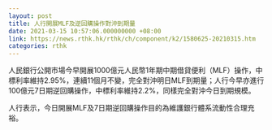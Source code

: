 ```yaml
---
layout: post
title: 人行開展MLF及逆回購操作對沖到期量
date: 2021-03-15 10:57:06.000000000 +08:00
link: https://news.rthk.hk/rthk/ch/component/k2/1580625-20210315.htm
categories: rthk
---
```


人民銀行公開市場今早開展1000億元人民幣1年期中期借貸便利（MLF）操作，中標利率維持2.95%，連續11個月不變，完全對沖明日MLF到期量；人行今早亦進行100億元7日期逆回購操作，中標利率維持2.2%，同樣完全對沖今日到期規模。

人行表示，今日開展MLF及7日期逆回購操作目的為維護銀行體系流動性合理充裕。
